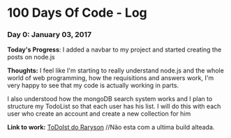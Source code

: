 # 100 Days Of Code - Log

### Day 0: January 03, 2017 


**Today's Progress**: I added a navbar to my project and started creating the posts on node.js

**Thoughts:** I feel like I'm starting to really understand node.js and the whole world of web programming, how the requisitions and answers work, I'm very happy to see that my code is actually working in parts.

I also understood how the mongoDB search system works and I plan to structure my TodoList so that each user has his list. I will do this with each user who create an account and create a new collection for him

**Link to work:** [ToDoIst do Raryson](https://todolistrarysonvai.herokuapp.com/)
//Não esta com a ultima build alteada.

